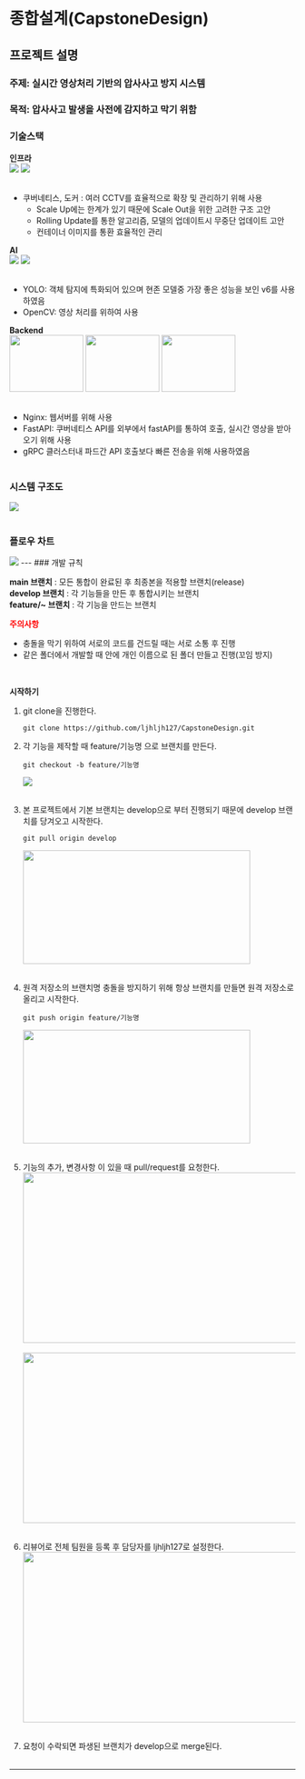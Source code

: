 # 종합설계(CapstoneDesign)
## 프로젝트 설명
### 주제: 실시간 영상처리 기반의 압사사고 방지 시스템
### 목적: 압사사고 발생을 사전에 감지하고 막기 위함
### 기술스택
**인프라** 
<br><img src= "./MarkdownImage/jeonghyeon/main readme/kub.png">
<img src= "./MarkdownImage/jeonghyeon/main readme/docker.png"><br><br>
- 쿠버네티스, 도커 : 여러 CCTV를 효율적으로 확장 및 관리하기 위해 사용
   - Scale Up에는 한계가 있기 때문에 Scale Out을 위한 고려한 구조 고안
   - Rolling Update를 통한 알고리즘, 모델의 업데이트시 무중단 업데이트 고안
   - 컨테이너 이미지를 통환 효율적인 관리

**AI**
<br><img src= "./MarkdownImage/jeonghyeon/main readme/yolo.png">
<img src= "./MarkdownImage/jeonghyeon/main readme/opencv.png"><br><br>
- YOLO: 객체 탐지에 특화되어 있으며 현존 모델중 가장 좋은 성능을 보인 v6를 사용하였음
- OpenCV: 영상 처리를 위하여 사용

**Backend**
<br><img src= "./MarkdownImage/jeonghyeon/main readme/nginx.png"  width="130" height="100">
<img src= "./MarkdownImage/jeonghyeon/main readme/fastapi.png" width="130" height="100">
<img src= "./MarkdownImage/jeonghyeon/main readme/grpc.png"  width="130" height="100"><br><br>
- Nginx: 웹서버를 위해 사용
- FastAPI: 쿠버네티스 API를 외부에서 fastAPI를 통하여 호출, 실시간 영상을 받아오기 위해 사용
- gRPC 클러스터내 파드간 API 호출보다 빠른 전송을 위해 사용하였음
<br><br>
### 시스템 구조도
<img src= "./MarkdownImage/jeonghyeon/main readme/arc.png">
<br><br>

### 플로우 차트
<img src= "./MarkdownImage/jeonghyeon/main readme/flow.png">
---
### 개발 규칙

**main 브랜치** : 모든 통합이 완료된 후 최종본을 적용할 브랜치(release)<br>
**develop 브랜치** : 각 기능들을 만든 후 통합시키는 브랜치<br>
**feature/~ 브랜치** : 각 기능을 만드는 브랜치<br>

<span style="color:red">**주의사항**</span><br>
- 충돌을 막기 위하여 서로의 코드를 건드릴 때는 서로 소통 후 진행
- 같은 폴더에서 개발할 때 안에 개인 이름으로 된 폴더 만들고 진행(꼬임 방지)


<br>

**시작하기**
 1. git clone을 진행한다.
    ```
    git clone https://github.com/ljhljh127/CapstoneDesign.git
    ```
    
 2. 각 기능을 제작할 때 feature/기능명 으로 브랜치를 만든다.
    ```
    git checkout -b feature/기능명
    ```
    <img src= "./MarkdownImage/jeonghyeon/main readme/1.PNG"><br><br>

 3. 본 프로젝트에서 기본 브랜치는 develop으로 부터 진행되기 때문에 develop 브랜치를 당겨오고 시작한다.
    ```
    git pull origin develop
    ```
    <img src= "./MarkdownImage/jeonghyeon/main readme/2.PNG" width="400" height="200"><br><br>

 4. 원격 저장소의 브랜치명 충돌을 방지하기 위해 항상 브랜치를 만들면 원격 저장소로 올리고 시작한다.
      ```
      git push origin feature/기능명
      ```
      <img src= "./MarkdownImage/jeonghyeon/main readme/3.PNG" width="400" height="200"><br><br>  

 5. 기능의 추가, 변경사항 이 있을 때 pull/request를 요청한다.
      <img src= "./MarkdownImage/jeonghyeon/main readme/4.PNG" width="600" height="300"><br><br>
      <img src= "./MarkdownImage/jeonghyeon/main readme/5.PNG" width="600" height="300"><br><br>

 6. 리뷰어로 전체 팀원을 등록 후 담당자를 ljhljh127로 설정한다.
    <img src= "./MarkdownImage/jeonghyeon/main readme/6.PNG" width="600" height="300"><br><br>

 7. 요청이 수락되면 파생된 브랜치가 develop으로 merge된다.
<br><br>
---








